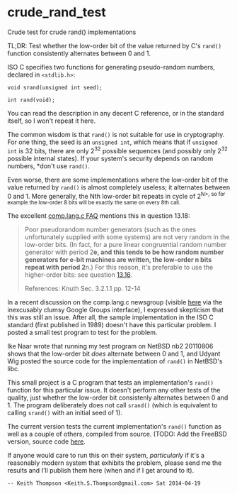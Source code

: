 crude_rand_test
===============

Crude test for crude rand() implementations

TL;DR: Test whether the low-order bit of the value returned by C's
`rand()` function consistently alternates between 0 and 1.

ISO C specifies two functions for generating pseudo-random numbers, declared in `<stdlib.h>`:

    void srand(unsigned int seed);

    int rand(void);

You can read the description in any decent C reference, or in the
standard itself, so I won't repeat it here.

The common wisdom is that `rand()` is not suitable for use in
cryptography. For one thing, the seed is an `unsigned int`, which
means that if `unsigned int` is 32 bits, there are only 2<sup>32</sup>
possible sequences (and possibly only 2<sup>32</sup> possible internal
states).  If your system's security depends on random numbers, *don't
use `rand()`.

Even worse, there are some implementations where the low-order bit
of the value returned by `rand()` is almost completely useless; it
alternates between 0 and 1.  More generally, the Nth low-order bit
repeats in cycle of 2<sup>N>, so for example the low-order 8 bits
will be exactly the same on every 8th call.

The excellent [comp.lang.c FAQ](http://www.c-faq.com/) mentions this
in question 13.18:

> Poor pseudorandom number generators (such as the ones unfortunately
> supplied with some systems) are not very random in the low-order
> bits. (In fact, for a pure linear congruential random number generator
> with period 2**e, and this tends to be how random number generators
> for e-bit machines are written, the low-order n bits repeat with period
> 2**n.) For this reason, it's preferable to use the higher-order bits:
> see question [13.16](http://www.c-faq.com/lib/randrange.html).
> 
> References: Knuth Sec. 3.2.1.1 pp. 12-14 

In a recent discussion on the comp.lang.c newsgroup (visible
[here](https://groups.google.com/forum/#!msg/comp.lang.c/nkNqr39n4xY/aN2MnvrbAv4J)
via the inexcusably clumsy Google Groups interface), I expressed
skepticism that this was still an issue.  After all, the sample
implementation in the ISO C standard (first published in 1989) doesn't
have this particular problem.  I posted a small test program to test
for the problem.

Ike Naar wrote that running my test program on NetBSD nb2 20110806
shows that the low-order bit *does* alternate between 0 and 1, and
Udyant Wig posted the source code for the implementation of `rand()`
in NetBSD's libc.

This small project is a C program that tests an implementation's
`rand()` function for this particular issue.  It doesn't perform any
other tests of the quality, just whether the low-order bit consistenly
alternates between 0 and 1.  The program deliberately does not call
`srand()` (which is equivalent to calling `srand()` with an initial
seed of 1).

The current version tests the current implementation's
`rand()` function as well as a couple of others, compiled
from source.  (TODO: Add the FreeBSD version, source code
[here](http://www.opensource.apple.com/source/Libc/Libc-997.1.1/stdlib/FreeBSD/rand.c).

If anyone would care to run this on their system, *particularly* if
it's a reasonably modern system that exhibits the problem, please
send me the results and I'll publish them here (when and if I get
around to it).

    -- Keith Thompson <Keith.S.Thompson@gmail.com> Sat 2014-04-19
